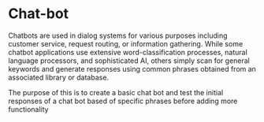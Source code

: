 # Chat-bot

Chatbots are used in dialog systems for various purposes including customer service, request routing, or information gathering. While some chatbot applications use extensive word-classification processes, natural language processors, and sophisticated AI, others simply scan for general keywords and generate responses using common phrases obtained from an associated library or database.

The purpose of this is to create a basic chat bot and test the initial responses of a chat bot based of specific phrases before adding more functionality
